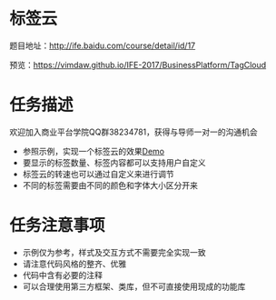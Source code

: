 # 标签云
题目地址：http://ife.baidu.com/course/detail/id/17

预览：https://vimdaw.github.io/IFE-2017/BusinessPlatform/TagCloud

# 任务描述
欢迎加入商业平台学院QQ群38234781，获得与导师一对一的沟通机会

* 参照示例，实现一个标签云的效果[Demo](http://dynamicguy.github.io/tagcloud/)
* 要显示的标签数量、标签内容都可以支持用户自定义
* 标签云的转速也可以通过自定义来进行调节
* 不同的标签需要由不同的颜色和字体大小区分开来

# 任务注意事项
* 示例仅为参考，样式及交互方式不需要完全实现一致
* 请注意代码风格的整齐、优雅
* 代码中含有必要的注释
* 可以合理使用第三方框架、类库，但不可直接使用现成的功能库
